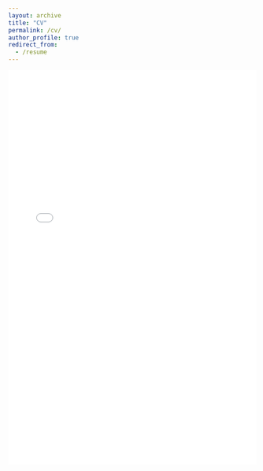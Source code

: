 ```yaml
---
layout: archive
title: "CV"
permalink: /cv/
author_profile: true
redirect_from:
  - /resume
---
```


<iframe src="/assets/files/cv0125.pdf#toolbar=0" width="100%" height="800px" style="border: none;"></iframe>
